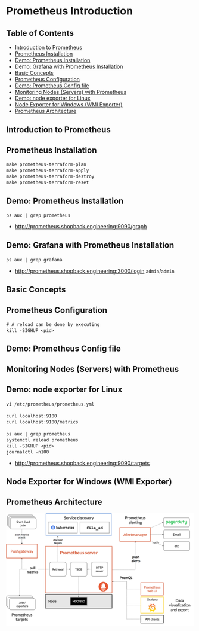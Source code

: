 # Prometheus Introduction

## Table of Contents

<!-- START doctoc generated TOC please keep comment here to allow auto update -->
<!-- DON'T EDIT THIS SECTION, INSTEAD RE-RUN doctoc TO UPDATE -->

- [Introduction to Prometheus](#introduction-to-prometheus)
- [Prometheus Installation](#prometheus-installation)
- [Demo: Prometheus Installation](#demo-prometheus-installation)
- [Demo: Grafana with Prometheus Installation](#demo-grafana-with-prometheus-installation)
- [Basic Concepts](#basic-concepts)
- [Prometheus Configuration](#prometheus-configuration)
- [Demo: Prometheus Config file](#demo-prometheus-config-file)
- [Monitoring Nodes (Servers) with Prometheus](#monitoring-nodes-servers-with-prometheus)
- [Demo: node exporter for Linux](#demo-node-exporter-for-linux)
- [Node Exporter for Windows (WMI Exporter)](#node-exporter-for-windows-wmi-exporter)
- [Prometheus Architecture](#prometheus-architecture)

<!-- END doctoc generated TOC please keep comment here to allow auto update -->

## Introduction to Prometheus

## Prometheus Installation

```shell script
make prometheus-terraform-plan
make prometheus-terraform-apply
make prometheus-terraform-destroy
make prometheus-terraform-reset
```

## Demo: Prometheus Installation

```shell script
ps aux | grep prometheus
```

- <http://prometheus.shopback.engineering:9090/graph>

## Demo: Grafana with Prometheus Installation

```shell script
ps aux | grep grafana
```

- <http://prometheus.shopback.engineering:3000/login>
  `admin`/`admin`

## Basic Concepts

## Prometheus Configuration

```shell script
# A reload can be done by executing
kill -SIGHUP <pid>
```

## Demo: Prometheus Config file

## Monitoring Nodes (Servers) with Prometheus

## Demo: node exporter for Linux

```shell script
vi /etc/prometheus/prometheus.yml

curl localhost:9100
curl localhost:9100/metrics

ps aux | grep prometheus
systemctl reload prometheus
kill -SIGHUP <pid>
journalctl -n100
```

- <http://prometheus.shopback.engineering:9090/targets>

## Node Exporter for Windows (WMI Exporter)

## Prometheus Architecture

<div align="center"><img src="assets/architecture.png" width="900"></div>
